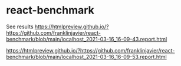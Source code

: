 # react-benchmark

See results
https://htmlpreview.github.io/?https://github.com/franklinjavier/react-benchmark/blob/main/localhost_2021-03-16_16-09-43.report.html

https://htmlpreview.github.io/?https://github.com/franklinjavier/react-benchmark/blob/main/localhost_2021-03-16_16-09-53.report.html
